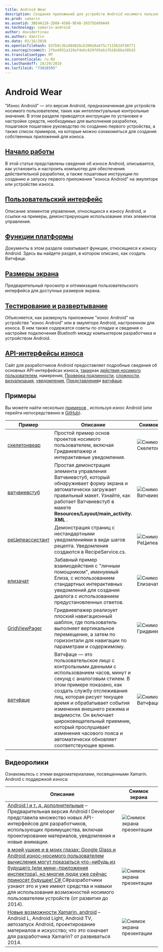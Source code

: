 ```yaml
---
title: Android Wear
description: Создание приложений для устройств Android носимого пользователем.
ms.prod: xamarin
ms.assetid: 3BE4A128-2D88-4500-9E48-20375EA99A49
ms.technology: xamarin-android
author: davidortinau
ms.author: daortin
ms.date: 03/16/2018
ms.openlocfilehash: 63fb9c3b1484026cb390a8a475c711562dfd0771
ms.sourcegitcommit: 2fbe4932a319af4ebc829f65eb1fb1816ba305d3
ms.translationtype: MT
ms.contentlocale: ru-RU
ms.lasthandoff: 10/29/2019
ms.locfileid: "73028595"
---
```

# <a name="android-wear"></a>Android Wear

"Износ Android" — это версия Android, предназначенная для устройств носимого пользователем, таких как интеллектуальные контрольные значения. В этом разделе приводятся инструкции по установке и настройке средств, необходимых для выполнения разработки, пошаговое пошаговое руководство по созданию первого устройства, а также список примеров, на которые можно ознакомиться для создания собственных приложений для износа.

## <a name="getting-startedandroidwearget-startedindexmd"></a>[Начало работы](~/android/wear/get-started/index.md)

В этой статье представлены сведения об износе Android, описывается, как установить и настроить компьютер для обеспечения действительной разработки, а также пошаговые инструкции по созданию и запуску первого приложения "износа Android" на эмуляторе или устройстве износа.

## <a name="user-interfaceandroidwearuser-interfaceindexmd"></a>[Пользовательский интерфейс](~/android/wear/user-interface/index.md)

Описание элементов управления, относящихся к износу Android, и ссылки на примеры, демонстрирующие использование этих элементов управления.

## <a name="platform-featuresandroidwearplatformindexmd"></a>[Функции платформы](~/android/wear/platform/index.md)

Документы в этом разделе охватывают функции, относящиеся к износу Android. Здесь вы найдете раздел, в котором описано, как создать Ватчфаце.

## <a name="screen-sizesandroidwearscreen-sizesmd"></a>[Размеры экрана](~/android/wear/screen-sizes.md)

Предварительный просмотр и оптимизация пользовательского интерфейса для доступных размеров экрана.

## <a name="deployment--testingandroidweardeploy-testindexmd"></a>[Тестирование и развертывание](~/android/wear/deploy-test/index.md)

Объясняется, как развернуть приложение "износ Android" на устройстве "износ Android" или в эмуляторе Android, настроенном для износа. В нем также содержатся советы по отладке и сведения о настройке подключения Bluetooth между компьютером разработчика и устройством Android.

## <a name="wear-apishttpsdeveloperandroidcomreferenceandroidsupportwearable"></a>[API-интерфейсы износа](https://developer.android.com/reference/android/support/wearable)

Сайт для разработчиков Android предоставляет подробные сведения об основных API-интерфейсах износа, [таких](https://developer.android.com/reference/com/google/android/wearable/intent/package-summary.html)как [действия носимого пользователем](https://developer.android.com/reference/android/support/wearable/activity/package-summary.html), намерения, [Проверка подлинности](https://developer.android.com/reference/android/support/wearable/authentication/package-summary.html), [сложности](https://developer.android.com/reference/android/support/wearable/complications/package-summary.html), [визуализация](https://developer.android.com/reference/android/support/wearable/complications/rendering/package-summary.html), [уведомления](https://developer.android.com/reference/android/support/wearable/notifications/package-summary.html), [ Представления](https://developer.android.com/reference/android/support/wearable/view/package-summary.html)и [ватчфаце](https://developer.android.com/reference/android/support/wearable/watchface/package-summary.html).

## <a name="samples"></a>Примеры

Вы можете найти несколько [примеров](https://docs.microsoft.com/samples/browse/?products=xamarin&term=Xamarin.Android+wear) , используя износ Android (или перейти непосредственно в [GitHub](https://github.com/xamarin/monodroid-samples/tree/master/wear)).

|Пример|Описание|Снимок экрана|
|--- |--- |--- |
|[скелетонвеар](https://docs.microsoft.com/samples/xamarin/monodroid-samples/wear-skeletonwear)|Простой пример основ проектов носимого пользователем, включая Гридвиевпажер и интерактивные уведомления.|![Снимок экрана Скелетонвеар](images/skeleton.png)|
|[ватчвиевстуб](https://docs.microsoft.com/samples/xamarin/monodroid-samples/wear-watchviewstub)|Простая демонстрация элемента управления Ватчвиевстуб, который обнаруживает форму экрана и автоматически загружает правильный макет. Узнайте, как работает Ватчвиевстуб в макете **Resources/Layout/main_activity. XML** .|![Снимок экрана Ватчвиевстуб](images/watchview.png)|
|[реЦипеассистант](https://docs.microsoft.com/samples/xamarin/monodroid-samples/wear-recipeassistant)|Демонстрация страниц с нестандартными уведомлениями в виде шагов рецепта. Уведомления создаются в RecipeService.cs.|![Снимок экрана РеЦипеассистант](images/recipeassist.png)|
|[елизачат](https://docs.microsoft.com/samples/xamarin/monodroid-samples/wear-elizachat)|Забавный пример взаимодействия с "личным помощником", именуемый Елиза, с использованием стандартных интерактивных уведомлений для создания диалога с использованием предустановленных ответов.|![Снимок экрана Елизачат](images/eliza.png)|
|[GridViewPager](https://docs.microsoft.com/samples/xamarin/monodroid-samples/wear-gridviewpager)|Гридвиевпажер реализует плоский навигационный шаблон, где пользователь выполняет вертикальное перемещение, а затем по горизонтали для навигации по параметрам и содержимому.|![Снимок экрана Гридвиевпажер](images/gridviewpager.png)|
|[ватчфаце](https://docs.microsoft.com/samples/xamarin/monodroid-samples/wear-watchface)|Ватчфаце — это пользовательское лицо с контрольными данными с использованием часов, минут и секунд с аналоговым стилем. В этом примере показано, как создать службу отслеживания лиц, которая рисует текущее время и обрабатывает события изменения внешнего режима и видимости. Он включает широковещательный приемник, который прослушивает изменения часового пояса и автоматически обновляет соответствующее время.|![Снимок экрана Ватчфаце](images/gridviewpager.png)|

## <a name="videos"></a>Видеоролики

Ознакомьтесь с этими видеоматериалами, посвященными Xamarin. Android с поддержкой износа:

|Описание|Снимок экрана|
|--- |--- |
|[Android l и т. д. дополнительные](https://blog.xamarin.com/webinar-recording-android-l-and-so-much-more/) &ndash; Предварительная версия Android l Developer представила множество новых API-интерфейсов для разработчиков, использующих преимущества, включая проектирование материалов, уведомления и новые анимации.|![Снимок экрана презентации](images/video-android-l.png)|
|[в моей ушкие и в моих глазах: Google Glass и Android износ&ndash;носимого пользователем вычисления могут показаться что-нибудь из будущего (или мини-приложения инспектора), но многие люди уже сейчас приносят будущее! C# ](https://www.youtube.com/watch?v=80H8tXByZQc) C#разработчики узнают это и уже имеют средства и навыки для использования возможностей носимого пользователем устройств (от развития до 2014).|![Снимок экрана презентации](images/video-eyes-ears.png)|
|[Новые возможности Xamarin. android](https://www.youtube.com/watch?v=Gpqc2XZIQfU) &ndash; Android L, Android Light, Android TV, автозапуск Android, проектирование материалов и искусство; что это означает для разработчика Xamarin? от развиваться 2014.|![Снимок экрана презентации](Images/video-whats-new.png)|

<!--

March 18
https://blog.xamarin.com/android-wear/

August 14
https://blog.xamarin.com/android-l-developer-preview-android-wear-support/

August 27
https://blog.xamarin.com/tips-for-your-first-android-wear-app/

Watch Face
https://github.com/Redth/Xamarin.Wear.WatchFace
-->

